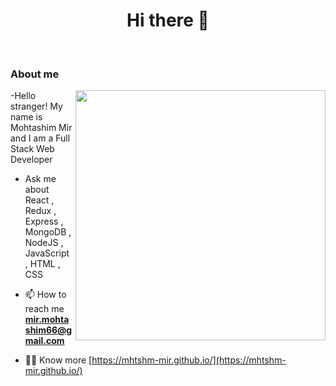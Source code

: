 <h1 align="center">Hi there 👋 </h1>
<br/>
<h3>About me</h3>
<img align="right" src="https://media4.giphy.com/media/RbDKaczqWovIugyJmW/giphy.gif" width="400">
-Hello stranger! My name is  Mohtashim Mir and I am a Full Stack Web Developer

- Ask me about React , Redux , Express , MongoDB , NodeJS , JavaScript , HTML , CSS

- 📫 How to reach me **mir.mohtashim66@gmail.com**
- 👨‍💻 Know more [https://mhtshm-mir.github.io/](https://mhtshm-mir.github.io/)

